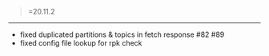 >=20.11.2

--------

* fixed duplicated partitions & topics in fetch response #82 #89
* fixed config file lookup for rpk check
